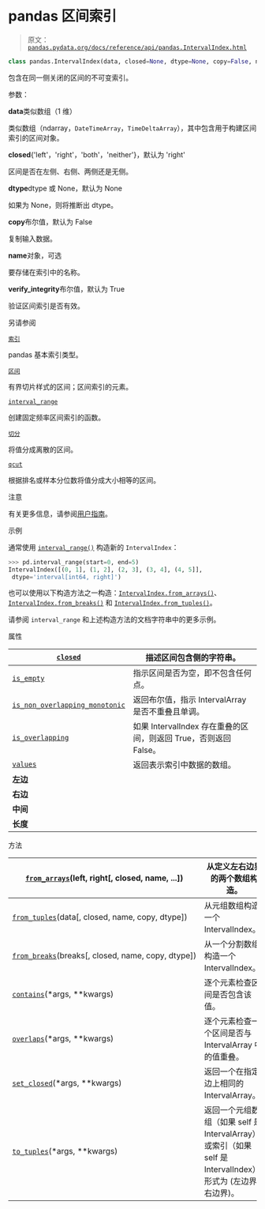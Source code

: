 # pandas 区间索引

> 原文：[`pandas.pydata.org/docs/reference/api/pandas.IntervalIndex.html`](https://pandas.pydata.org/docs/reference/api/pandas.IntervalIndex.html)

```py
class pandas.IntervalIndex(data, closed=None, dtype=None, copy=False, name=None, verify_integrity=True)
```

包含在同一侧关闭的区间的不可变索引。

参数：

**data**类似数组（1 维）

类似数组（ndarray，`DateTimeArray`，`TimeDeltaArray`），其中包含用于构建区间索引的区间对象。

**closed**{'left'，'right'，'both'，'neither'}，默认为 'right'

区间是否在左侧、右侧、两侧还是无侧。

**dtype**dtype 或 None，默认为 None

如果为 None，则将推断出 dtype。

**copy**布尔值，默认为 False

复制输入数据。

**name**对象，可选

要存储在索引中的名称。

**verify_integrity**布尔值，默认为 True

验证区间索引是否有效。

另请参阅

[`索引`](https://pandas.pydata.org/docs/reference/api/pandas.Index.html#pandas.Index "pandas.Index")

pandas 基本索引类型。

[`区间`](https://pandas.pydata.org/docs/reference/api/pandas.Interval.html#pandas.Interval "pandas.Interval")

有界切片样式的区间；区间索引的元素。

[`interval_range`](https://pandas.pydata.org/docs/reference/api/pandas.interval_range.html#pandas.interval_range "pandas.interval_range")

创建固定频率区间索引的函数。

[`切分`](https://pandas.pydata.org/docs/reference/api/pandas.cut.html#pandas.cut "pandas.cut")

将值分成离散的区间。

[`qcut`](https://pandas.pydata.org/docs/reference/api/pandas.qcut.html#pandas.qcut "pandas.qcut")

根据排名或样本分位数将值分成大小相等的区间。

注意

有关更多信息，请参阅[用户指南](https://pandas.pydata.org/pandas-docs/stable/user_guide/advanced.html#intervalindex)。

示例

通常使用 [`interval_range()`](https://pandas.pydata.org/docs/reference/api/pandas.interval_range.html#pandas.interval_range "pandas.interval_range") 构造新的 `IntervalIndex`：

```py
>>> pd.interval_range(start=0, end=5)
IntervalIndex([(0, 1], (1, 2], (2, 3], (3, 4], (4, 5]],
 dtype='interval[int64, right]') 
```

也可以使用以下构造方法之一构造：[`IntervalIndex.from_arrays()`](https://pandas.pydata.org/docs/reference/api/pandas.IntervalIndex.from_arrays.html#pandas.IntervalIndex.from_arrays "pandas.IntervalIndex.from_arrays")、[`IntervalIndex.from_breaks()`](https://pandas.pydata.org/docs/reference/api/pandas.IntervalIndex.from_breaks.html#pandas.IntervalIndex.from_breaks "pandas.IntervalIndex.from_breaks") 和 [`IntervalIndex.from_tuples()`](https://pandas.pydata.org/docs/reference/api/pandas.IntervalIndex.from_tuples.html#pandas.IntervalIndex.from_tuples "pandas.IntervalIndex.from_tuples")。

请参阅 `interval_range` 和上述构造方法的文档字符串中的更多示例。

属性

| [`closed`](https://pandas.pydata.org/docs/reference/api/pandas.IntervalIndex.closed.html#pandas.IntervalIndex.closed "pandas.IntervalIndex.closed") | 描述区间包含侧的字符串。 |
| --- | --- |
| [`is_empty`](https://pandas.pydata.org/docs/reference/api/pandas.IntervalIndex.is_empty.html#pandas.IntervalIndex.is_empty "pandas.IntervalIndex.is_empty") | 指示区间是否为空，即不包含任何点。 |
| [`is_non_overlapping_monotonic`](https://pandas.pydata.org/docs/reference/api/pandas.IntervalIndex.is_non_overlapping_monotonic.html#pandas.IntervalIndex.is_non_overlapping_monotonic "pandas.IntervalIndex.is_non_overlapping_monotonic") | 返回布尔值，指示 IntervalArray 是否不重叠且单调。 |
| [`is_overlapping`](https://pandas.pydata.org/docs/reference/api/pandas.IntervalIndex.is_overlapping.html#pandas.IntervalIndex.is_overlapping "pandas.IntervalIndex.is_overlapping") | 如果 IntervalIndex 存在重叠的区间，则返回 True，否则返回 False。 |
| [`values`](https://pandas.pydata.org/docs/reference/api/pandas.IntervalIndex.values.html#pandas.IntervalIndex.values "pandas.IntervalIndex.values") | 返回表示索引中数据的数组。 |
| **左边** |  |
| **右边** |  |
| **中间** |  |
| **长度** |  |

方法

| [`from_arrays`](https://pandas.pydata.org/docs/reference/api/pandas.IntervalIndex.from_arrays.html#pandas.IntervalIndex.from_arrays "pandas.IntervalIndex.from_arrays")(left, right[, closed, name, ...]) | 从定义左右边界的两个数组构造。 |
| --- | --- |
| [`from_tuples`](https://pandas.pydata.org/docs/reference/api/pandas.IntervalIndex.from_tuples.html#pandas.IntervalIndex.from_tuples "pandas.IntervalIndex.from_tuples")(data[, closed, name, copy, dtype]) | 从元组数组构造一个 IntervalIndex。 |
| [`from_breaks`](https://pandas.pydata.org/docs/reference/api/pandas.IntervalIndex.from_breaks.html#pandas.IntervalIndex.from_breaks "pandas.IntervalIndex.from_breaks")(breaks[, closed, name, copy, dtype]) | 从一个分割数组构造一个 IntervalIndex。 |
| [`contains`](https://pandas.pydata.org/docs/reference/api/pandas.IntervalIndex.contains.html#pandas.IntervalIndex.contains "pandas.IntervalIndex.contains")(*args, **kwargs) | 逐个元素检查区间是否包含该值。 |
| [`overlaps`](https://pandas.pydata.org/docs/reference/api/pandas.IntervalIndex.overlaps.html#pandas.IntervalIndex.overlaps "pandas.IntervalIndex.overlaps")(*args, **kwargs) | 逐个元素检查一个区间是否与 IntervalArray 中的值重叠。 |
| [`set_closed`](https://pandas.pydata.org/docs/reference/api/pandas.IntervalIndex.set_closed.html#pandas.IntervalIndex.set_closed "pandas.IntervalIndex.set_closed")(*args, **kwargs) | 返回一个在指定边上相同的 IntervalArray。 |
| [`to_tuples`](https://pandas.pydata.org/docs/reference/api/pandas.IntervalIndex.to_tuples.html#pandas.IntervalIndex.to_tuples "pandas.IntervalIndex.to_tuples")(*args, **kwargs) | 返回一个元组数组（如果 self 是 IntervalArray）或索引（如果 self 是 IntervalIndex），形式为 (左边界, 右边界)。 |
